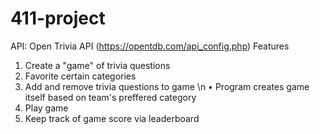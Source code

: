 # 411-project

API: Open Trivia API (https://opentdb.com/api_config.php)
Features
1. Create a "game" of trivia questions
2. Favorite certain categories
3. Add and remove trivia questions to game \n
   •  Program creates game itself based on team's preffered category
4. Play game
5. Keep track of game score via leaderboard
